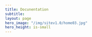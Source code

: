 ```yaml
---
title: Docunentation
subtitle: 
layout: page
hero_image: "/img/sitev1.0/home03.jpg"
hero_height: is-small
---
```



